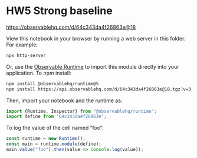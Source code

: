 # HW5 Strong baseline

https://observablehq.com/d/64c343da4f26863e@18

View this notebook in your browser by running a web server in this folder. For
example:

~~~sh
npx http-server
~~~

Or, use the [Observable Runtime](https://github.com/observablehq/runtime) to
import this module directly into your application. To npm install:

~~~sh
npm install @observablehq/runtime@5
npm install https://api.observablehq.com/d/64c343da4f26863e@18.tgz?v=3
~~~

Then, import your notebook and the runtime as:

~~~js
import {Runtime, Inspector} from "@observablehq/runtime";
import define from "64c343da4f26863e";
~~~

To log the value of the cell named “foo”:

~~~js
const runtime = new Runtime();
const main = runtime.module(define);
main.value("foo").then(value => console.log(value));
~~~
